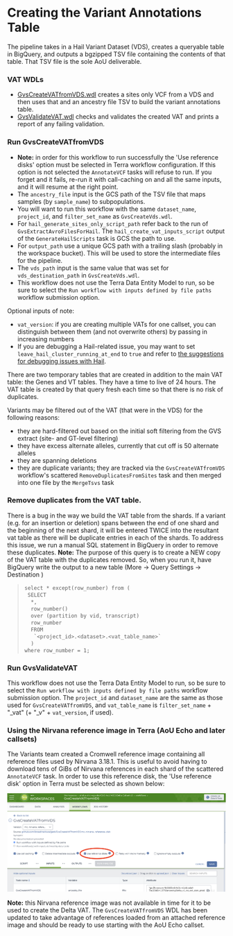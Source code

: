 # Creating the Variant Annotations Table

The pipeline takes in a Hail Variant Dataset (VDS), creates a queryable table in BigQuery, and outputs a bgzipped TSV file containing the contents of that table. That TSV file is the sole AoU deliverable.


### VAT WDLs

- [GvsCreateVATfromVDS.wdl](/scripts/variantstore/wdl/GvsCreateVATfromVDS.wdl) creates a sites only VCF from a VDS and then uses that and an ancestry file TSV to build the variant annotations table.
- [GvsValidateVAT.wdl](/scripts/variantstore/variant_annotations_table/GvsValidateVAT.wdl) checks and validates the created VAT and prints a report of any failing validation.

### Run GvsCreateVATfromVDS

- **Note:** in order for this workflow to run successfully the 'Use reference disks' option must be selected in Terra workflow
configuration. If this option is not selected the `AnnotateVCF` tasks will refuse to run. If you forget and it fails, re-run it with call-caching on and all the same inputs, and it will resume at the right point.
- The `ancestry_file` input is the GCS path of the TSV file that maps samples (by `sample_name`) to subpopulations.
- You will want to run this workflow with the same `dataset_name`, `project_id`, and `filter_set_name` as `GvsCreateVds.wdl`.
- For `hail_generate_sites_only_script_path` refer back to the run of `GvsExtractAvroFilesForHail`. The `hail_create_vat_inputs_script` output of the `GenerateHailScripts` task is GCS the path to use.
- For `output_path` use a unique GCS path with a trailing slash (probably in the workspace bucket). This will be used to store the intermediate files for the pipeline.
- The `vds_path` input is the same value that was set for `vds_destination_path` in `GvsCreateVds.wdl`.
- This workflow does not use the Terra Data Entity Model to run, so be sure to select the `Run workflow with inputs defined by file paths` workflow submission option.

Optional inputs of note:

- `vat_version`: if you are creating multiple VATs for one callset, you can distinguish between them (and not overwrite others) by passing in increasing numbers
- If you are debugging a Hail-related issue, you may want to set `leave_hail_cluster_running_at_end` to `true` and refer to [the suggestions for debugging issues with Hail](../docs/aou/HAIL_DEBUGGING.md). 

There are two temporary tables that are created in addition to the main VAT table: the Genes and VT tables. They have a time to live of 24 hours.  The VAT table is created by that query fresh each time so that there is no risk of duplicates.

Variants may be filtered out of the VAT (that were in the VDS) for the following reasons:

- they are hard-filtered out based on the initial soft filtering from the GVS extract (site- and GT-level filtering)
- they have excess alternate alleles, currently that cut off is 50 alternate alleles
- they are spanning deletions
- they are duplicate variants; they are tracked via the `GvsCreateVATfromVDS` workflow's scattered `RemoveDuplicatesFromSites` task and then merged into one file by the `MergeTsvs` task

### Remove duplicates from the VAT table.

There is a bug in the way we build the VAT table from the shards. If a variant (e.g. for an insertion or deletion) spans between the end of one shard and the beginning of the next shard, it will be entered TWICE into the resultant vat table as there will be duplicate entries in each of the shards. To address this issue, we run a manual SQL statement in BigQuery in order to remove these duplicates.
**Note:** The purpose of this query is to create a NEW copy of the VAT table with the duplicates removed. So, when you run it, have BigQuery write the output to a new table (More -> Query Settings -> Destination )

>     select * except(row_number) from (
>      SELECT
>       *,
>       row_number()
>       over (partition by vid, transcript)
>       row_number
>       FROM
>        `<project_id>.<dataset>.<vat_table_name>`    
>       )
>     where row_number = 1;

### Run GvsValidateVAT

This workflow does not use the Terra Data Entity Model to run, so be sure to select the `Run workflow with inputs defined by file paths` workflow submission option. The `project_id` and `dataset_name` are the same as those used for `GvsCreateVATfromVDS`, and `vat_table_name` is `filter_set_name` + "_vat" (+ "_v" + `vat_version`, if used).

### Using the Nirvana reference image in Terra (AoU Echo and later callsets)

The Variants team created a Cromwell reference image containing all reference files used by Nirvana 3.18.1. This is
useful to avoid having to download tens of GiBs of Nirvana references in each shard of the scattered `AnnotateVCF` task.
In order to use this reference disk, the 'Use reference disk' option in Terra must be selected as shown below:

![Terra Use reference disks](Reference%20Disk%20Terra%20Opt%20In.png)

**Note:** this Nirvana reference image was not available in time for it to be used to create the Delta VAT. The
`GvsCreateVATfromVDS` WDL has been updated to take advantage of references loaded from an attached
reference image and should be ready to use starting with the AoU Echo callset.
